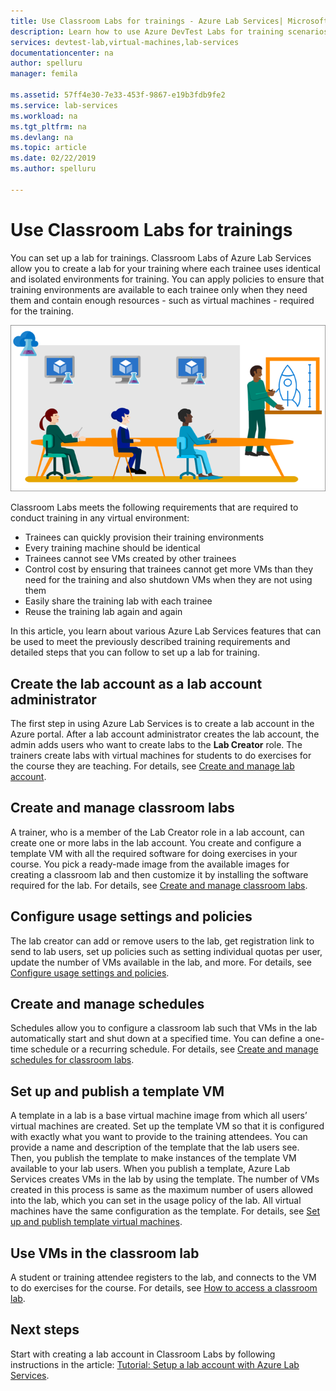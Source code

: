 ```yaml
---
title: Use Classroom Labs for trainings - Azure Lab Services| Microsoft Docs
description: Learn how to use Azure DevTest Labs for training scenarios.
services: devtest-lab,virtual-machines,lab-services
documentationcenter: na
author: spelluru
manager: femila

ms.assetid: 57ff4e30-7e33-453f-9867-e19b3fdb9fe2
ms.service: lab-services
ms.workload: na
ms.tgt_pltfrm: na
ms.devlang: na
ms.topic: article
ms.date: 02/22/2019
ms.author: spelluru

---
```

# Use Classroom Labs for trainings
You can set up a lab for trainings. Classroom Labs of Azure Lab Services allow you to create a lab for your training where each trainee uses identical and isolated environments for training. You can apply policies to ensure that training environments are available to each trainee only when they need them and contain enough resources - such as virtual machines - required for the training. 

![Classroom lab](../media/classroom-labs-scenarios/classroom.png)

Classroom Labs meets the following requirements that are required to conduct training in any virtual environment: 

- Trainees can quickly provision their training environments
- Every training machine should be identical
- Trainees cannot see VMs created by other trainees
- Control cost by ensuring that trainees cannot get more VMs than they need for the training and also shutdown VMs when they are not using them
- Easily share the training lab with each trainee
- Reuse the training lab again and again

In this article, you learn about various Azure Lab Services features that can be used to meet the previously described training requirements and detailed steps that you can follow to set up a lab for training.  

## Create the lab account as a lab account administrator
The first step in using Azure Lab Services is to create a lab account in the Azure portal. After a lab account administrator creates the lab account, the admin adds users who want to create labs to the **Lab Creator** role. The trainers create labs with virtual machines for students to do exercises for the course they are teaching. For details, see [Create and manage lab account](how-to-manage-lab-accounts.md).

## Create and manage classroom labs
A trainer, who is a member of the Lab Creator role in a lab account, can create one or more labs in the lab account. You create and configure a template VM with all the required software for doing exercises in your course. You pick a ready-made image from the available images for creating a classroom lab and then customize it by installing the software required for the lab. For details, see [Create and manage classroom labs](how-to-manage-classroom-labs.md).

## Configure usage settings and policies
The lab creator can add or remove users to the lab, get registration link to send to lab users, set up policies such as setting individual quotas per user, update the number of VMs available in the lab, and more. For details, see [Configure usage settings and policies](how-to-configure-student-usage.md).

## Create and manage schedules
Schedules allow you to configure a classroom lab such that VMs in the lab automatically start and shut down at a specified time. You can define a one-time schedule or a recurring schedule. For details, see [Create and manage schedules for classroom labs](how-to-create-schedules.md).

## Set up and publish a template VM
A template in a lab is a base virtual machine image from which all users’ virtual machines are created. Set up the template VM so that it is configured with exactly what you want to provide to the training attendees. You can provide a name and description of the template that the lab users see. Then, you publish the template to make instances of the template VM available to your lab users. When you publish a template, Azure Lab Services creates VMs in the lab by using the template. The number of VMs created in this process is same as the maximum number of users allowed into the lab, which you can set in the usage policy of the lab. All virtual machines have the same configuration as the template. For details, see [Set up and publish template virtual machines](how-to-create-manage-template.md). 

## Use VMs in the classroom lab
A student or training attendee registers to the lab, and connects to the VM to do exercises for the course. For details, see [How to access a classroom lab](how-to-use-classroom-lab.md).

## Next steps
Start with creating a lab account in Classroom Labs by following instructions in the article: [Tutorial: Setup a lab account with Azure Lab Services](tutorial-setup-lab-account.md).